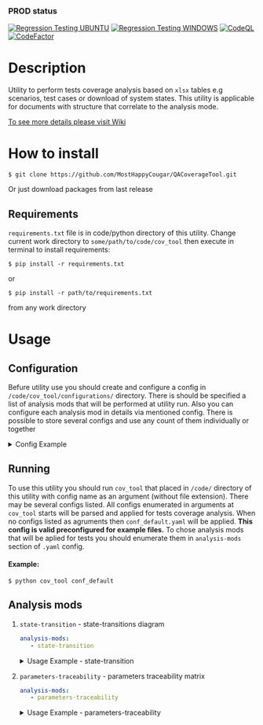 ### PROD status
[![Regression Testing UBUNTU](https://github.com/MostHappyCougar/QACoverageTool/actions/workflows/regression-ubuntu.yml/badge.svg?branch=prod)](https://github.com/MostHappyCougar/QACoverageTool/actions/workflows/regression-ubuntu.yml)
[![Regression Testing WINDOWS](https://github.com/MostHappyCougar/QACoverageTool/actions/workflows/regression-windows.yml/badge.svg?branch=prod)](https://github.com/MostHappyCougar/QACoverageTool/actions/workflows/regression-windows.yml)
[![CodeQL](https://github.com/MostHappyCougar/QACoverageTool/actions/workflows/codeql.yml/badge.svg?branch=prod)](https://github.com/MostHappyCougar/QACoverageTool/actions/workflows/codeql.yml)
[![CodeFactor](https://www.codefactor.io/repository/github/mosthappycougar/qacoveragetool/badge)](https://www.codefactor.io/repository/github/mosthappycougar/qacoveragetool)
# Description
Utility to perform tests coverage analysis based on `xlsx` tables e.g scenarios, test cases or download of system states. This utility is applicable for documents with structure that correlate to the analysis mode. 

[To see more details please visit Wiki](https://github.com/MostHappyCougar/QACoverageTool/wiki)

# How to install
```
$ git clone https://github.com/MostHappyCougar/QACoverageTool.git
```
Or just download packages from last release

## Requirements
`requirements.txt` file is in code/python directory of this utility.
Change current work directory to `some/path/to/code/cov_tool` then execute in terminal to install requirements: 
```
$ pip install -r requirements.txt
```
or
```
$ pip install -r path/to/requirements.txt
```
from any work directory

# Usage
## Configuration
Befure utility use you should create and configure a config in `/code/cov_tool/configurations/` directory. There is should be specified a list of analysis mods that will be performed at utility run. Also you can configure each analysis mod in details via mentioned config. There is possible to store several configs and use any count of them individually or together

<details><summary>Config Example</summary>

### This config is prepared for EXAMPLE.xlsx and 1_2_1_TEST.xlsx stored in `code/cov_tool/tables_to_analisys/`

```yaml
##############################################
#ANALYSIS MODS THAT WILL BE APPLIED FOR TESTS#
#                                            #
#Applicable mods:                            #
# - state-transitions                        #
# - parameters-traceability                  #
##############################################
analysis-mods:
   - state-transition
   - parameters-traceability


#########################################
#DETAIL CONFIGURATIONS FOR ANALYSIS MODS#
#########################################

#State-transitions diagram
state-transition:
   #All generated files will be saved here.
   output_directory: EXAMPLE
   file_names: EX_TEST
   #Table and sheet where data to analysis will be take from
   input_directory: tables_to_analisys
   input_table: EXAMPLE.xlsx
   input_sheet: test

   #States and transitions will be assigned to object based on these table columns.
   #When values from objects columns is same for several states/transitions then these states/transitions will be related to this object
   #You may mention here a several columns. So each unique compination of values of mentioned columns will be considered as one unique object
   objects:
      - TestCase

   #Sequence of transitions and states will be considered based on this field
   sequences:
      - StepID

   #Transitions will be took from these fields
   #You may mention here a several columns. Each unique combination of values of mentioned columns will be considered as one transition
   transitions:
      - Action

   #States will be took from these fields
   #You may mention here a several columns. Each unique combination of values from mentioned columns will be considered as one state
   states:
      - CountToPlace
      - CountToCancel

parameters-traceability:
   #All generated files will be saved here.
   output_directory: EXAMPLE
   file_names: EX_TEST
   #Table and sheet where data to analysis will be take from
   input_directory: tables_to_analisys
   input_table: TEST/1_2_1_TEST.xlsx
   input_sheet: Cases

   index:
      - Sequencer
      - Object

   columns:
      - Transitions
      - States
```

</details>

## Running
To use this utility you should run `cov_tool` that placed in `/code/` directory of this utility with config name as an argument (without file extension). There may be several configs listed. All configs enumerated in arguments at `cov_tool` starts will be parsed and applied for tests coverage analysis. When no configs listed as agruments then `conf_default.yaml` will be applied. **This config is valid preconfigured for example files.** To chose analysis mods that will be aplied for tests you should enumerate them in `analysis-mods` section of `.yaml` config.
#### Example: 
```
$ python cov_tool conf_default
```

## Analysis mods
1. `state-transition` - state-transitions diagram
	```yaml
	analysis-mods:
	   - state-transition
	```
	<details><summary>Usage Example - state-transition</summary>
	
	#### Preconditions:
	- Configuration: 
	
		Config file for this usage case is: `code/python/configurations/conf_default.yaml`

	- Input table for analysis - there is should be no merged cells:
		
		<details><summary>Table to analysis</summary>

		![image](https://user-images.githubusercontent.com/104580123/215318025-ba3d7ca3-8e6e-408c-86be-5dce72c41b4a.png)
		</details>

	#### Analysis results:
	- There is following files as result of analysis in `code/python/output/EXAMPLE`:
	
		<details><summary>EX_TEST.gv - dot-language file for state-transitions diagram</summary>

		```dot
		strict digraph "D:\Dev_Workspace\Eclipse\QACoverageTool\code\python\output\EXAMPLE\test" {
			graph [concentrate=true imagescale=true]
			START [label=START fillcolor=red fontcolor=white style=filled]
			END [label=END fillcolor=red fontcolor=white style=filled]
			START -> "3, 0" [label=place]
			"3, 0" -> "0, 2" [label=cancel]
			"0, 2" -> "3, 0" [label=place]
			"3, 0" -> END
			START -> "3, 0" [label=place]
			"3, 0" -> "0, 1" [label=cancel]
			"0, 1" -> "3, 0" [label=place]
			"3, 0" -> END
			START -> "3, 0" [label=place]
			"3, 0" -> "0, 4" [label=cancel]
			"0, 4" -> "3, 0" [label=place]
			"3, 0" -> END
			START -> "3, 0" [label=place]
			"3, 0" -> "0, 2" [label=cancel]
			"0, 2" -> "3, 0" [label=place]
			"3, 0" -> END
			START -> "3, 0" [label=place]
			"3, 0" -> "0, 4" [label=cancel]
			"0, 4" -> "3, 0" [label=place]
			"3, 0" -> END
			START -> "3, 0" [label=place]
			"3, 0" -> "0, 3" [label=cancel]
			"0, 3" -> "3, 0" [label=place]
			"3, 0" -> END
			START -> "3, 0" [label=place]
			"3, 0" -> "0, 3" [label=cancel]
			"0, 3" -> "3, 0" [label=place]
			"3, 0" -> END
			START -> "3, 0" [label=place]
			"3, 0" -> "0, 4" [label=cancel]
			"0, 4" -> "3, 0" [label=place]
			"3, 0" -> END
			START -> "3, 0" [label=place]
			"3, 0" -> "0, 1" [label=cancel]
			"0, 1" -> "3, 0" [label=place]
			"3, 0" -> END
			START -> "3, 0" [label=place]
			"3, 0" -> "0, 3" [label=cancel]
			"0, 3" -> "3, 0" [label=place]
			"3, 0" -> END
			START -> "3, 0" [label=place]
			"3, 0" -> "0, 2" [label=cancel]
			"0, 2" -> "3, 0" [label=place]
			"3, 0" -> END
			START -> "3, 0" [label=place]
			"3, 0" -> "0, 1" [label=cancel]
			"0, 1" -> "3, 0" [label=place]
			"3, 0" -> END
		}
		```
		</details>

		<details><summary>EX_TEST.gv.pdf - state-treansitions diagram in pdf format</summary>

		![image](https://user-images.githubusercontent.com/104580123/215318403-5b87cff6-a39e-46a2-bb1b-4beab25dbcee.png)
		</details>

		<details><summary>EX_TEST_path_stats.xlsx - detail path information</summary>

		![image](https://user-images.githubusercontent.com/104580123/215318691-b9729115-4a99-41fd-a6c8-6f836c607849.png)
		</details>
		<details><summary>EX_TEST_path_stats_vis.pdf - pie diagram that representate sequences of each path</summary>

		![image](https://user-images.githubusercontent.com/104580123/215318768-4b751ef9-c1bc-45c4-8dd4-91628adac263.png)
		</details>
	</details>
2. `parameters-traceability` - parameters traceability matrix
	```yaml
	analysis-mods:
	   - parameters-traceability
	```
	<details><summary>Usage Example - parameters-traceability</summary>
	
	#### Preconditions:
	- Configuration: 
	
		Config file for this usage case is: `code/python/configurations/conf_default.yaml`

	- Input table for analysis - there is should be no merged cells:
		
		<details><summary>Table to analysis</summary>

		![image](https://user-images.githubusercontent.com/104580123/219852038-aa353e96-3097-4be6-830c-6e069b4afd57.png)

		</details>
		
	#### Analysis results:
	- There is following files as result of analysis in `code/python/output/EXAMPLE`:
	
		<details><summary>EX_TEST_param_trace.xlsx</summary>
		
		![image](https://user-images.githubusercontent.com/104580123/219852225-f764875a-e920-4048-ad58-344cc37af1c0.png)
		
		</details>
	</details>
